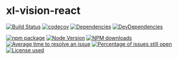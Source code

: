 # xl-vision-react

[![Build Status](https://api.travis-ci.org/RhysXia/xl-vision-react.svg?branch=master)](https://travis-ci.org/RhysXia/xl-vision-react)
[![codecov](https://codecov.io/gh/RhysXia/xl-vision-react/branch/master/graph/badge.svg)](https://codecov.io/gh/RhysXia/xl-vision-react)
[![Dependencies](https://img.shields.io/david/RhysXia/xl-vision-react.svg)](https://david-dm.org/RhysXia/xl-vision-react)
[![DevDependencies](https://img.shields.io/david/dev/RhysXia/xl-vision-react.svg)](https://david-dm.org/RhysXia/xl-vision-react?type=dev)

[![npm package](https://img.shields.io/npm/v/xl-vision-react.svg?style=flat-square)](https://www.npmjs.org/package/xl-vision-react)
[![Node Version](https://img.shields.io/node/v/xl-vision-react.svg)](https://www.npmjs.org/package/xl-vision-react)
[![NPM downloads](http://img.shields.io/npm/dm/xl-vision-react.svg?style=flat-square)](http://npmjs.com/xl-vision-react)
[![Average time to resolve an issue](http://isitmaintained.com/badge/resolution/RhysXia/xl-vision-react.svg)](http://isitmaintained.com/project/RhysXia/xl-vision-react "Average time to resolve an issue")
[![Percentage of issues still open](http://isitmaintained.com/badge/open/RhysXia/xl-vision-react.svg)](http://isitmaintained.com/project/RhysXia/xl-vision-react "Percentage of issues still open")
[![License used](https://img.shields.io/github/license/RhysXia/xl-vision-react.svg)](https://mit-license.org/)